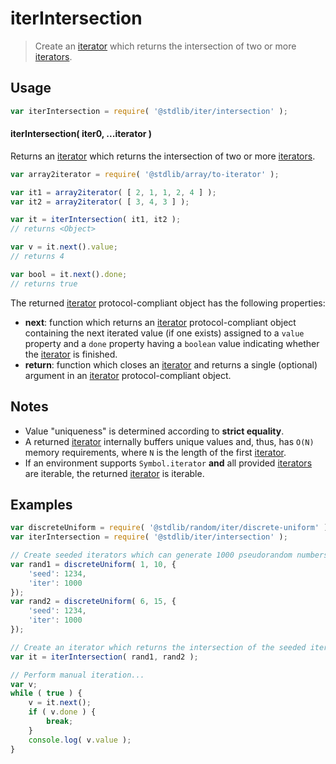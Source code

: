<!--

@license Apache-2.0

Copyright (c) 2019 The Stdlib Authors.

Licensed under the Apache License, Version 2.0 (the "License");
you may not use this file except in compliance with the License.
You may obtain a copy of the License at

   http://www.apache.org/licenses/LICENSE-2.0

Unless required by applicable law or agreed to in writing, software
distributed under the License is distributed on an "AS IS" BASIS,
WITHOUT WARRANTIES OR CONDITIONS OF ANY KIND, either express or implied.
See the License for the specific language governing permissions and
limitations under the License.

-->

# iterIntersection

> Create an [iterator][mdn-iterator-protocol] which returns the intersection of two or more [iterators][mdn-iterator-protocol].

<!-- Section to include introductory text. Make sure to keep an empty line after the intro `section` element and another before the `/section` close. -->

<section class="intro">

</section>

<!-- /.intro -->

<!-- Package usage documentation. -->

<section class="usage">

## Usage

```javascript
var iterIntersection = require( '@stdlib/iter/intersection' );
```

#### iterIntersection( iter0, ...iterator )

Returns an [iterator][mdn-iterator-protocol] which returns the intersection of two or more [iterators][mdn-iterator-protocol].

```javascript
var array2iterator = require( '@stdlib/array/to-iterator' );

var it1 = array2iterator( [ 2, 1, 1, 2, 4 ] );
var it2 = array2iterator( [ 3, 4, 3 ] );

var it = iterIntersection( it1, it2 );
// returns <Object>

var v = it.next().value;
// returns 4

var bool = it.next().done;
// returns true
```

The returned [iterator][mdn-iterator-protocol] protocol-compliant object has the following properties:

-   **next**: function which returns an [iterator][mdn-iterator-protocol] protocol-compliant object containing the next iterated value (if one exists) assigned to a `value` property and a `done` property having a `boolean` value indicating whether the [iterator][mdn-iterator-protocol] is finished.
-   **return**: function which closes an [iterator][mdn-iterator-protocol] and returns a single (optional) argument in an [iterator][mdn-iterator-protocol] protocol-compliant object.

</section>

<!-- /.usage -->

<!-- Package usage notes. Make sure to keep an empty line after the `section` element and another before the `/section` close. -->

<section class="notes">

## Notes

-   Value "uniqueness" is determined according to **strict equality**.
-   A returned [iterator][mdn-iterator-protocol] internally buffers unique values and, thus, has `O(N)` memory requirements, where `N` is the length of the first [iterator][mdn-iterator-protocol].
-   If an environment supports `Symbol.iterator` **and** all provided [iterators][mdn-iterator-protocol] are iterable, the returned [iterator][mdn-iterator-protocol] is iterable.

</section>

<!-- /.notes -->

<!-- Package usage examples. -->

<section class="examples">

## Examples

<!-- eslint no-undef: "error" -->

```javascript
var discreteUniform = require( '@stdlib/random/iter/discrete-uniform' );
var iterIntersection = require( '@stdlib/iter/intersection' );

// Create seeded iterators which can generate 1000 pseudorandom numbers:
var rand1 = discreteUniform( 1, 10, {
    'seed': 1234,
    'iter': 1000
});
var rand2 = discreteUniform( 6, 15, {
    'seed': 1234,
    'iter': 1000
});

// Create an iterator which returns the intersection of the seeded iterators:
var it = iterIntersection( rand1, rand2 );

// Perform manual iteration...
var v;
while ( true ) {
    v = it.next();
    if ( v.done ) {
        break;
    }
    console.log( v.value );
}
```

</section>

<!-- /.examples -->

<!-- Section to include cited references. If references are included, add a horizontal rule *before* the section. Make sure to keep an empty line after the `section` element and another before the `/section` close. -->

<section class="references">

</section>

<!-- /.references -->

<!-- Section for all links. Make sure to keep an empty line after the `section` element and another before the `/section` close. -->

<section class="links">

[mdn-iterator-protocol]: https://developer.mozilla.org/en-US/docs/Web/JavaScript/Reference/Iteration_protocols#The_iterator_protocol

</section>

<!-- /.links -->
